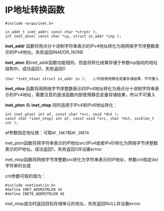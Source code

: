 # IP地址转换函数

```
#include <arpa/inet.h>

in_addr_t inet_addr( const char *strptr );
int inet_aton( const char *cp, struct in_addr *inp );
```

**inet_addr** 函数将用点分十进制字符串表示的IPv4地址转化为用网络字节序整数表示的IPv4地址。失败返回INADDR_NONE

**inet_aton** 和inet_addr函数功能相同，但是将转化结果存储于参数inp指向的地址结构中。成功返回1，失败返回0

```
char *inet_ntoa( struct in_addr in );   //内部使用静态变量存储结果，不可重入
```

**inet_ntoa** 函数将用网络字节序整数表示的IPv4地址转化为用点分十进制字符串表示的IPv4地址，需要注意的是该函数内部使用静态变量存储结果，所以不可重入


**inet_pton** 和 **inet_ntop** 同时适用于IPv4和IPv6地址转化：

```
int inet_pton( int af, const char *src, void *dst );
const char *inet_ntop( int af, const void *src, char *dst, socklen_t cnt );
```

af参数指定地址族：可取`AF_INET`和`AF_INET6`

inet_pton函数将用字符串表示的IP地址src(IPv4或者IPv6)转化为网络字节序整数表示的IP地址。成功返回1，失败返回0并设置errno

inet_ntop函数将网络字节序整数src转化为字符串表示的IP地址，参数cnt指定dst字符串的长度

cnt参数可取的值为：
```
#include <netinet/in.h>
#define INET_ADDRSTRLEN 16
#define INET6_ADDRSTRLEN 46
```

inet_ntop成功时返回目标存储单元的地址，失败返回NULL并设置errno
